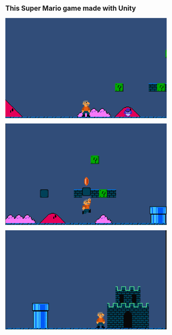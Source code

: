 ## This Super Mario game made with Unity

![Super Mario Photo 1](https://github.com/kayayakup/SuperMario_Unity/blob/master/Assets/Graphics/Mario%201.PNG?raw=true)

![Super Mario Photo 2](https://github.com/kayayakup/SuperMario_Unity/blob/master/Assets/Graphics/Mario%202.PNG?raw=true)

![Super Mario Photo 3](https://github.com/kayayakup/SuperMario_Unity/blob/master/Assets/Graphics/Mario%203.PNG?raw=true)
